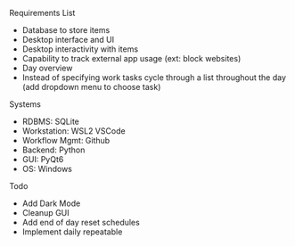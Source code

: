 Requirements List
- Database to store items
- Desktop interface and UI
- Desktop interactivity with items
- Capability to track external app usage (ext: block websites)
- Day overview
- Instead of specifying work tasks cycle through a list throughout the day (add dropdown menu to choose task)


Systems
- RDBMS: SQLite
- Workstation: WSL2 VSCode
- Workflow Mgmt: Github
- Backend: Python
- GUI: PyQt6
- OS: Windows
  
Todo
- Add Dark Mode
- Cleanup GUI
- Add end of day reset schedules
- Implement daily repeatable
